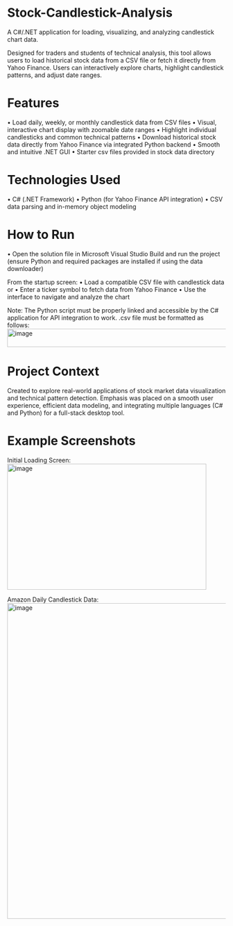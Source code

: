 # Stock-Candlestick-Analysis
A C#/.NET application for loading, visualizing, and analyzing candlestick chart data. 

Designed for traders and students of technical analysis, this tool allows users to load historical stock data from a CSV file or fetch it directly from Yahoo Finance. Users can interactively explore charts, highlight candlestick patterns, and adjust date ranges.

# Features
• Load daily, weekly, or monthly candlestick data from CSV files
• Visual, interactive chart display with zoomable date ranges
• Highlight individual candlesticks and common technical patterns
• Download historical stock data directly from Yahoo Finance via integrated Python backend
• Smooth and intuitive .NET GUI
• Starter csv files provided in stock data directory

# Technologies Used
• C# (.NET Framework)
• Python (for Yahoo Finance API integration)
• CSV data parsing and in-memory object modeling

# How to Run
• Open the solution file in Microsoft Visual Studio
Build and run the project (ensure Python and required packages are installed if using the data downloader)

From the startup screen:
• Load a compatible CSV file with candlestick data or
• Enter a ticker symbol to fetch data from Yahoo Finance
• Use the interface to navigate and analyze the chart

Note: The Python script must be properly linked and accessible by the C# application for API integration to work. .csv file must be formatted as follows:
<img width="515" height="42" alt="image" src="https://github.com/user-attachments/assets/8e9d4c29-4cb5-4117-9741-3c1373a66093" />

# Project Context
Created to explore real-world applications of stock market data visualization and technical pattern detection. Emphasis was placed on a smooth user experience, efficient data modeling, and integrating multiple languages (C# and Python) for a full-stack desktop tool.

# Example Screenshots
Initial Loading Screen:<br>
<img width="459" height="290" alt="image" src="https://github.com/user-attachments/assets/0395b22d-5ee5-4b24-98dd-4f362dc3a8d2" />


Amazon Daily Candlestick Data:<br>
<img width="1366" height="727" alt="image" src="https://github.com/user-attachments/assets/ba6f4afa-dd8e-4370-9b09-88ddc33965bb" />
